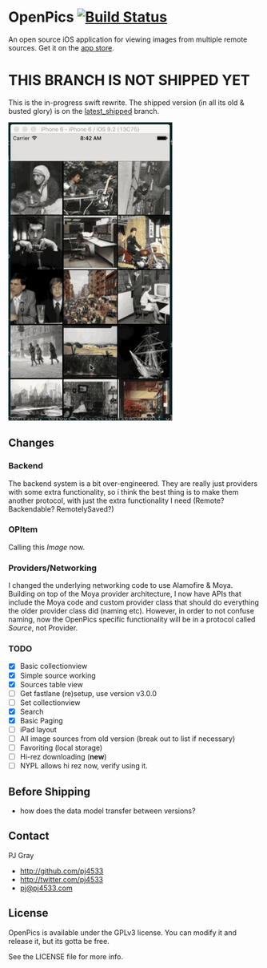 # OpenPics [![Build Status](https://travis-ci.org/pj4533/OpenPics.png?branch=master)](https://travis-ci.org/pj4533/OpenPics?branch=master)

An open source iOS application for viewing images from multiple remote sources. Get it on the [app store](https://itunes.apple.com/us/app/openpics/id633423505?ls=1&mt=8).


# THIS BRANCH IS NOT SHIPPED YET

This is the in-progress swift rewrite. The shipped version (in all its old & busted glory) is on the [latest_shipped](https://github.com/pj4533/OpenPics/tree/latest_shipped) branch.

![](openpics.gif)

## Changes
### Backend
The backend system is a bit over-engineered.  They are really just providers with some extra functionality, so i think the best thing is to make them another protocol, with just the extra functionality I need (Remote?  Backendable?  RemotelySaved?)

### OPItem
Calling this _Image_ now.

### Providers/Networking
I changed the underlying networking code to use Alamofire & Moya.  Building on top of the Moya provider architecture, I now have APIs that include the Moya code and custom provider class that should do everything the older provider class did (naming etc).  However, in order to not confuse naming, now the OpenPics specific functionality will be in a protocol called _Source_, not Provider.

### TODO

- [x] Basic collectionview
- [x] Simple source working
- [x] Sources table view
- [ ] Get fastlane (re)setup, use version v3.0.0
- [ ] Set collectionview
- [x] Search
- [x] Basic Paging
- [ ] iPad layout
- [ ] All image sources from old version (break out to list if necessary)
- [ ] Favoriting (local storage)
- [ ] Hi-rez downloading (**new**)
- [ ] NYPL allows hi rez now, verify using it.

## Before Shipping
* how does the data model transfer between versions?

## Contact

PJ Gray

- http://github.com/pj4533
- http://twitter.com/pj4533
- pj@pj4533.com

## License

OpenPics is available under the GPLv3 license.  You can modify it and release it, but its gotta be free.

See the LICENSE file for more info.
